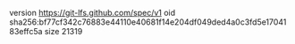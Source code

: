 version https://git-lfs.github.com/spec/v1
oid sha256:bf77cf342c76883e44110e40681f14e204df049ded4a0c3fd5e1704183effc5a
size 21319

